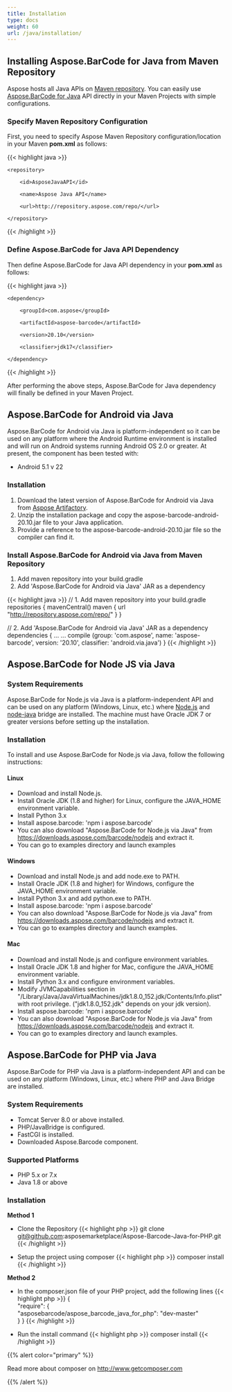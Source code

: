 ```yaml
---
title: Installation
type: docs
weight: 60
url: /java/installation/
---
```


## **Installing Aspose.BarCode for Java from Maven Repository**
Aspose hosts all Java APIs on [Maven repository](https://repository.aspose.com/webapp/#/artifacts/browse/tree/General/repo/com/aspose/aspose-barcode). You can easily use [Aspose.BarCode for Java](https://repository.aspose.com/webapp/#/artifacts/browse/tree/General/repo/com/aspose/aspose-barcode) API directly in your Maven Projects with simple configurations.
### **Specify Maven Repository Configuration**
First, you need to specify Aspose Maven Repository configuration/location in your Maven **pom.xml** as follows:

{{< highlight java >}}

 <repositories>

    <repository>

        <id>AsposeJavaAPI</id>

        <name>Aspose Java API</name>

        <url>http://repository.aspose.com/repo/</url>

    </repository>

</repositories>

{{< /highlight >}}
### **Define Aspose.BarCode for Java API Dependency**
Then define Aspose.BarCode for Java API dependency in your **pom.xml** as follows:

{{< highlight java >}}

 <dependencies>

    <dependency>

        <groupId>com.aspose</groupId>

        <artifactId>aspose-barcode</artifactId>

        <version>20.10</version>

		<classifier>jdk17</classifier>

    </dependency>

</dependencies>

{{< /highlight >}}

After performing the above steps, Aspose.BarCode for Java dependency will finally be defined in your Maven Project.

## Aspose.BarCode for Android via Java

Aspose.BarCode for Android via Java is platform-independent so it can be used on any platform where the Android Runtime environment is installed and will run on Android systems running Android OS 2.0 or greater. At present, the component has been tested with:

- Android 5.1 v 22
### **Installation**
1. Download the latest version of Aspose.BarCode for Android via Java from [Aspose Artifactory](https://repository.aspose.com/webapp/#/artifacts/browse/tree/General/repo/com/aspose/aspose-barcode/).
1. Unzip the installation package and copy the aspose-barcode-android-20.10.jar file to your Java application.
1. Provide a reference to the aspose-barcode-android-20.10.jar file so the compiler can find it.

### **Install Aspose.BarCode for Android via Java from Maven Repository**
1. Add maven repository into your build.gradle
1. Add 'Aspose.BarCode for Android via Java' JAR as a dependency

{{< highlight java >}}
 // 1. Add maven repository into your build.gradle 
 repositories {
    mavenCentral()
    maven { url "http://repository.aspose.com/repo/" }
 }
 
 // 2. Add 'Aspose.BarCode for Android via Java' JAR as a dependency 
 dependencies {
    ...
    ...
    compile (group: 'com.aspose', name: 'aspose-barcode', version: '20.10', classifier: 'android.via.java')
 }
{{< /highlight >}}

## Aspose.BarCode for Node JS via Java

### **System Requirements**
Aspose.BarCode for Node.js via Java is a platform-independent API and can be used on any platform (Windows, Linux, etc.) where [Node.js](https://nodejs.org/en/download/) and [node-java](https://github.com/joeferner/node-java) bridge are installed. The machine must have Oracle JDK 7 or greater versions before setting up the installation.

### **Installation**
To install and use Aspose.BarCode for Node.js via Java, follow the following instructions:

#### **Linux**
- Download and install Node.js.
- Install Oracle JDK (1.8 and higher) for Linux, configure the JAVA_HOME environment variable.
- Install Python 3.x
- Install aspose.barcode: 'npm i aspose.barcode'  
- You can also download "Aspose.BarCode for Node.js via Java" from https://downloads.aspose.com/barcode/nodejs  and extract it.
- You can go to examples directory and launch examples

#### **Windows**
- Download and install Node.js and add node.exe to PATH.
- Install Oracle JDK (1.8 and higher) for Windows, configure the JAVA_HOME environment variable.
- Install Python 3.x and add python.exe to PATH.
- Install aspose.barcode: 'npm i aspose.barcode'
- You can also download "Aspose.BarCode for Node.js via Java" from https://downloads.aspose.com/barcode/nodejs  and extract it.
- You can go to examples directory and launch examples.

#### **Mac**
- Download and install Node.js and configure environment variables.
- Install Oracle JDK 1.8 and higher for Mac, configure the JAVA_HOME environment variable.
- Install Python 3.x and configure environment variables.
- Modify <key>JVMCapabilities</key> section in "/Library/Java/JavaVirtualMachines/jdk1.8.0_152.jdk/Contents/Info.plist" with root privilege. ("jdk1.8.0_152.jdk" depends on your jdk version).
- Install aspose.barcode: 'npm i aspose.barcode'
- You can also download "Aspose.BarCode for Node.js via Java" from https://downloads.aspose.com/barcode/nodejs  and extract it.
- You can go to examples directory and launch examples.

## Aspose.BarCode for PHP via Java

Aspose.BarCode for PHP via Java is a platform-independent API and can be used on any platform (Windows, Linux, etc.) where PHP and Java Bridge are installed.

### **System Requirements**
- Tomcat Server 8.0 or above installed.
- PHP/JavaBridge is configured.
- FastCGI is installed.
- Downloaded Aspose.Barcode component.

### **Supported Platforms**
- PHP 5.x or 7.x
- Java 1.8 or above

### **Installation**
**Method 1**
- Clone the Repository
{{< highlight php >}}
git clone git@github.com:asposemarketplace/Aspose-Barcode-Java-for-PHP.git
{{< /highlight >}}

- Setup the project using composer
{{< highlight php >}}
composer install
{{< /highlight >}}

**Method 2**
- In the composer.json file of your PHP project, add the following lines
{{< highlight php >}}
{    
    "require": {        
        "asposebarcode/aspose_barcode_java_for_php": "dev-master"    
    }
}
{{< /highlight >}}

- Run the install command
{{< highlight php >}}
composer install
{{< /highlight >}}

{{% alert color="primary" %}} 

Read more about composer on http://www.getcomposer.com

{{% /alert %}} 